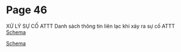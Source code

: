 # Page 46

XỬ LÝ SỰ CỐ ATTT
Danh sách thông tin liên lạc khi xảy ra sự cố ATTT
[Schema](page_46_table_1.png)

[Schema](page_46_img_0.png)
